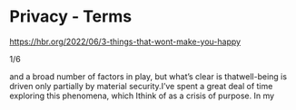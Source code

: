 # Privacy - Terms

https://hbr.org/2022/06/3-things-that-wont-make-you-happy

1/6

and a broad number of factors in play, but what’s clear is thatwell-being is driven only partially by material security.I’ve spent a great deal of time exploring this phenomena, which Ithink of as a crisis of purpose. In my